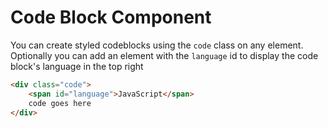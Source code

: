 # Code Block Component

You can create styled codeblocks using the `code` class on any element. Optionally you can add an element with the `language` id to display the code block's language in the top right

```html
<div class="code">
    <span id="language">JavaScript</span>
    code goes here
</div>
```
